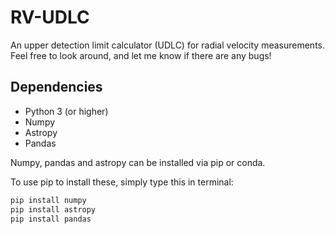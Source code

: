 # RV-UDLC
An upper detection limit calculator (UDLC) for radial velocity measurements. Feel free to look around, and let me know if there are any bugs!

## Dependencies
- Python 3 (or higher)
- Numpy 
- Astropy
- Pandas

Numpy, pandas and astropy can be installed via pip or conda.

To use pip to install these, simply type this in terminal:
```bash
pip install numpy
pip install astropy
pip install pandas
```
